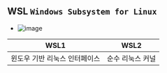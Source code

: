 ## WSL `Windows Subsystem for Linux`
- ![image](https://user-images.githubusercontent.com/61215550/205239387-816c581b-60e3-4a94-9ad2-d2d045454882.png)


|WSL1|WSL2|
|---|----|
|윈도우 기반 리눅스 인터페이스|순수 리눅스 커널|


